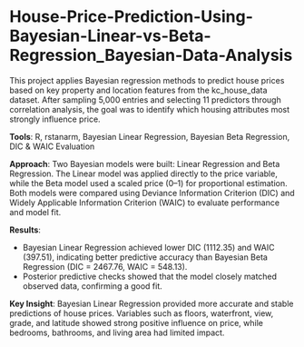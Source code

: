 # House-Price-Prediction-Using-Bayesian-Linear-vs-Beta-Regression_Bayesian-Data-Analysis

This project applies Bayesian regression methods to predict house prices based on key property and location features from the kc_house_data dataset. After sampling 5,000 entries and selecting 11 predictors through correlation analysis, the goal was to identify which housing attributes most strongly influence price.

**Tools**: R, rstanarm, Bayesian Linear Regression, Bayesian Beta Regression, DIC & WAIC Evaluation

**Approach**: Two Bayesian models were built: Linear Regression and Beta Regression. The Linear model was applied directly to the price variable, while the Beta model used a scaled price (0–1) for proportional estimation. Both models were compared using Deviance Information Criterion (DIC) and Widely Applicable Information Criterion (WAIC) to evaluate performance and model fit.

**Results**:
* Bayesian Linear Regression achieved lower DIC (1112.35) and WAIC (397.51), indicating better predictive accuracy than Bayesian Beta Regression (DIC = 2467.76, WAIC = 548.13).
* Posterior predictive checks showed that the model closely matched observed data, confirming a good fit.

**Key Insight**:
Bayesian Linear Regression provided more accurate and stable predictions of house prices. Variables such as floors, waterfront, view, grade, and latitude showed strong positive influence on price, while bedrooms, bathrooms, and living area had limited impact.
